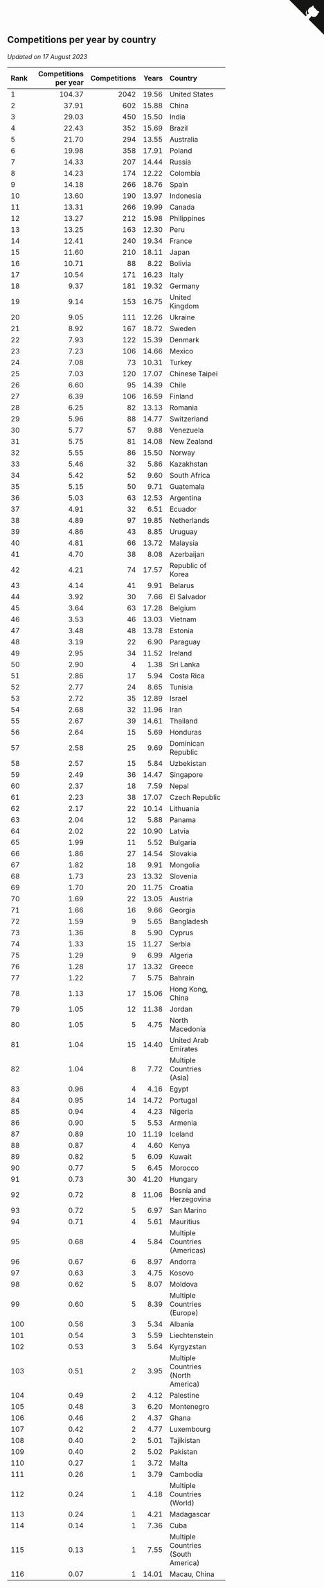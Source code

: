 ## Competitions per year by country

*Updated on 17 August 2023*

| Rank | Competitions per year | Competitions | Years | Country |
| :--- | ---: | ---: | ---: | :--- |
| 1 | 104.37 | 2042 | 19.56 | United States |
| 2 | 37.91 | 602 | 15.88 | China |
| 3 | 29.03 | 450 | 15.50 | India |
| 4 | 22.43 | 352 | 15.69 | Brazil |
| 5 | 21.70 | 294 | 13.55 | Australia |
| 6 | 19.98 | 358 | 17.91 | Poland |
| 7 | 14.33 | 207 | 14.44 | Russia |
| 8 | 14.23 | 174 | 12.22 | Colombia |
| 9 | 14.18 | 266 | 18.76 | Spain |
| 10 | 13.60 | 190 | 13.97 | Indonesia |
| 11 | 13.31 | 266 | 19.99 | Canada |
| 12 | 13.27 | 212 | 15.98 | Philippines |
| 13 | 13.25 | 163 | 12.30 | Peru |
| 14 | 12.41 | 240 | 19.34 | France |
| 15 | 11.60 | 210 | 18.11 | Japan |
| 16 | 10.71 | 88 | 8.22 | Bolivia |
| 17 | 10.54 | 171 | 16.23 | Italy |
| 18 | 9.37 | 181 | 19.32 | Germany |
| 19 | 9.14 | 153 | 16.75 | United Kingdom |
| 20 | 9.05 | 111 | 12.26 | Ukraine |
| 21 | 8.92 | 167 | 18.72 | Sweden |
| 22 | 7.93 | 122 | 15.39 | Denmark |
| 23 | 7.23 | 106 | 14.66 | Mexico |
| 24 | 7.08 | 73 | 10.31 | Turkey |
| 25 | 7.03 | 120 | 17.07 | Chinese Taipei |
| 26 | 6.60 | 95 | 14.39 | Chile |
| 27 | 6.39 | 106 | 16.59 | Finland |
| 28 | 6.25 | 82 | 13.13 | Romania |
| 29 | 5.96 | 88 | 14.77 | Switzerland |
| 30 | 5.77 | 57 | 9.88 | Venezuela |
| 31 | 5.75 | 81 | 14.08 | New Zealand |
| 32 | 5.55 | 86 | 15.50 | Norway |
| 33 | 5.46 | 32 | 5.86 | Kazakhstan |
| 34 | 5.42 | 52 | 9.60 | South Africa |
| 35 | 5.15 | 50 | 9.71 | Guatemala |
| 36 | 5.03 | 63 | 12.53 | Argentina |
| 37 | 4.91 | 32 | 6.51 | Ecuador |
| 38 | 4.89 | 97 | 19.85 | Netherlands |
| 39 | 4.86 | 43 | 8.85 | Uruguay |
| 40 | 4.81 | 66 | 13.72 | Malaysia |
| 41 | 4.70 | 38 | 8.08 | Azerbaijan |
| 42 | 4.21 | 74 | 17.57 | Republic of Korea |
| 43 | 4.14 | 41 | 9.91 | Belarus |
| 44 | 3.92 | 30 | 7.66 | El Salvador |
| 45 | 3.64 | 63 | 17.28 | Belgium |
| 46 | 3.53 | 46 | 13.03 | Vietnam |
| 47 | 3.48 | 48 | 13.78 | Estonia |
| 48 | 3.19 | 22 | 6.90 | Paraguay |
| 49 | 2.95 | 34 | 11.52 | Ireland |
| 50 | 2.90 | 4 | 1.38 | Sri Lanka |
| 51 | 2.86 | 17 | 5.94 | Costa Rica |
| 52 | 2.77 | 24 | 8.65 | Tunisia |
| 53 | 2.72 | 35 | 12.89 | Israel |
| 54 | 2.68 | 32 | 11.96 | Iran |
| 55 | 2.67 | 39 | 14.61 | Thailand |
| 56 | 2.64 | 15 | 5.69 | Honduras |
| 57 | 2.58 | 25 | 9.69 | Dominican Republic |
| 58 | 2.57 | 15 | 5.84 | Uzbekistan |
| 59 | 2.49 | 36 | 14.47 | Singapore |
| 60 | 2.37 | 18 | 7.59 | Nepal |
| 61 | 2.23 | 38 | 17.07 | Czech Republic |
| 62 | 2.17 | 22 | 10.14 | Lithuania |
| 63 | 2.04 | 12 | 5.88 | Panama |
| 64 | 2.02 | 22 | 10.90 | Latvia |
| 65 | 1.99 | 11 | 5.52 | Bulgaria |
| 66 | 1.86 | 27 | 14.54 | Slovakia |
| 67 | 1.82 | 18 | 9.91 | Mongolia |
| 68 | 1.73 | 23 | 13.32 | Slovenia |
| 69 | 1.70 | 20 | 11.75 | Croatia |
| 70 | 1.69 | 22 | 13.05 | Austria |
| 71 | 1.66 | 16 | 9.66 | Georgia |
| 72 | 1.59 | 9 | 5.65 | Bangladesh |
| 73 | 1.36 | 8 | 5.90 | Cyprus |
| 74 | 1.33 | 15 | 11.27 | Serbia |
| 75 | 1.29 | 9 | 6.99 | Algeria |
| 76 | 1.28 | 17 | 13.32 | Greece |
| 77 | 1.22 | 7 | 5.75 | Bahrain |
| 78 | 1.13 | 17 | 15.06 | Hong Kong, China |
| 79 | 1.05 | 12 | 11.38 | Jordan |
| 80 | 1.05 | 5 | 4.75 | North Macedonia |
| 81 | 1.04 | 15 | 14.40 | United Arab Emirates |
| 82 | 1.04 | 8 | 7.72 | Multiple Countries (Asia) |
| 83 | 0.96 | 4 | 4.16 | Egypt |
| 84 | 0.95 | 14 | 14.72 | Portugal |
| 85 | 0.94 | 4 | 4.23 | Nigeria |
| 86 | 0.90 | 5 | 5.53 | Armenia |
| 87 | 0.89 | 10 | 11.19 | Iceland |
| 88 | 0.87 | 4 | 4.60 | Kenya |
| 89 | 0.82 | 5 | 6.09 | Kuwait |
| 90 | 0.77 | 5 | 6.45 | Morocco |
| 91 | 0.73 | 30 | 41.20 | Hungary |
| 92 | 0.72 | 8 | 11.06 | Bosnia and Herzegovina |
| 93 | 0.72 | 5 | 6.97 | San Marino |
| 94 | 0.71 | 4 | 5.61 | Mauritius |
| 95 | 0.68 | 4 | 5.84 | Multiple Countries (Americas) |
| 96 | 0.67 | 6 | 8.97 | Andorra |
| 97 | 0.63 | 3 | 4.75 | Kosovo |
| 98 | 0.62 | 5 | 8.07 | Moldova |
| 99 | 0.60 | 5 | 8.39 | Multiple Countries (Europe) |
| 100 | 0.56 | 3 | 5.34 | Albania |
| 101 | 0.54 | 3 | 5.59 | Liechtenstein |
| 102 | 0.53 | 3 | 5.64 | Kyrgyzstan |
| 103 | 0.51 | 2 | 3.95 | Multiple Countries (North America) |
| 104 | 0.49 | 2 | 4.12 | Palestine |
| 105 | 0.48 | 3 | 6.20 | Montenegro |
| 106 | 0.46 | 2 | 4.37 | Ghana |
| 107 | 0.42 | 2 | 4.77 | Luxembourg |
| 108 | 0.40 | 2 | 5.01 | Tajikistan |
| 109 | 0.40 | 2 | 5.02 | Pakistan |
| 110 | 0.27 | 1 | 3.72 | Malta |
| 111 | 0.26 | 1 | 3.79 | Cambodia |
| 112 | 0.24 | 1 | 4.18 | Multiple Countries (World) |
| 113 | 0.24 | 1 | 4.21 | Madagascar |
| 114 | 0.14 | 1 | 7.36 | Cuba |
| 115 | 0.13 | 1 | 7.55 | Multiple Countries (South America) |
| 116 | 0.07 | 1 | 14.01 | Macau, China |


<a href="https://github.com/JustinTimeCuber/wca_statistics" class="github-corner" aria-label="View source on Github"><svg width="80" height="80" viewBox="0 0 250 250" style="fill:#151513; color:#fff; position: absolute; top: 0; border: 0; right: 0;" aria-hidden="true"><path d="M0,0 L115,115 L130,115 L142,142 L250,250 L250,0 Z"></path><path d="M128.3,109.0 C113.8,99.7 119.0,89.6 119.0,89.6 C122.0,82.7 120.5,78.6 120.5,78.6 C119.2,72.0 123.4,76.3 123.4,76.3 C127.3,80.9 125.5,87.3 125.5,87.3 C122.9,97.6 130.6,101.9 134.4,103.2" fill="currentColor" style="transform-origin: 130px 106px;" class="octo-arm"></path><path d="M115.0,115.0 C114.9,115.1 118.7,116.5 119.8,115.4 L133.7,101.6 C136.9,99.2 139.9,98.4 142.2,98.6 C133.8,88.0 127.5,74.4 143.8,58.0 C148.5,53.4 154.0,51.2 159.7,51.0 C160.3,49.4 163.2,43.6 171.4,40.1 C171.4,40.1 176.1,42.5 178.8,56.2 C183.1,58.6 187.2,61.8 190.9,65.4 C194.5,69.0 197.7,73.2 200.1,77.6 C213.8,80.2 216.3,84.9 216.3,84.9 C212.7,93.1 206.9,96.0 205.4,96.6 C205.1,102.4 203.0,107.8 198.3,112.5 C181.9,128.9 168.3,122.5 157.7,114.1 C157.9,116.9 156.7,120.9 152.7,124.9 L141.0,136.5 C139.8,137.7 141.6,141.9 141.8,141.8 Z" fill="currentColor" class="octo-body"></path></svg></a><style>.github-corner:hover .octo-arm{animation:octocat-wave 560ms ease-in-out}@keyframes octocat-wave{0%,100%{transform:rotate(0)}20%,60%{transform:rotate(-25deg)}40%,80%{transform:rotate(10deg)}}@media (max-width:500px){.github-corner:hover .octo-arm{animation:none}.github-corner .octo-arm{animation:octocat-wave 560ms ease-in-out}}</style>
